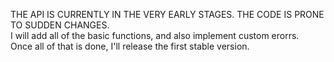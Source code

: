 THE API IS CURRENTLY IN THE VERY EARLY STAGES. THE CODE IS PRONE TO SUDDEN CHANGES.  
I will add all of the basic functions, and also implement custom erorrs.  
Once all of that is done, I'll release the first stable version.
